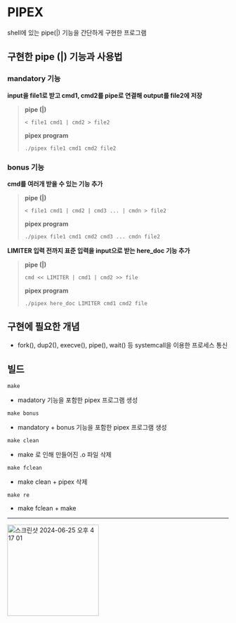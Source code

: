 # PIPEX
shell에 있는 pipe(|) 기능을 간단하게 구현한 프로그램
## 구현한 pipe (|) 기능과 사용법
### **mandatory 기능**
**input을 file1로 받고 cmd1, cmd2를 pipe로 연결해 output를 file2에 저장**
> **pipe (|)**
>```
>< file1 cmd1 | cmd2 > file2
>```
> **pipex program**
>```
>./pipex file1 cmd1 cmd2 file2
>```


### **bonus 기능**
**cmd를 여러개 받을 수 있는 기능 추가**
>
> **pipe (|)**
> ```
>< file1 cmd1 | cmd2 | cmd3 ... | cmdn > file2
>```
> **pipex program**
>```
>./pipex file1 cmd1 cmd2 cmd3 ... cmdn file2
>```
**LIMITER 입력 전까지 표준 입력을 input으로 받는 here_doc 기능 추가**
> **pipe (|)**
>```
>cmd << LIMITER | cmd1 | cmd2 >> file
>```
> **pipex program**
>```
>./pipex here_doc LIMITER cmd1 cmd2 file
>```

## 구현에 필요한 개념
- fork(), dup2(), execve(), pipe(), wait() 등 systemcall을 이용한 프로세스 통신

## 빌드
```
make
```
- madatory 기능을 포함한 pipex 프로그램 생성
```
make bonus
```
- mandatory + bonus 기능을 포함한 pipex 프로그램 생성
```
make clean
```
- make 로 인해 만들어진 .o 파일 삭제
```
make fclean
```
- make clean + pipex 삭제
```
make re
```
- make fclean + make
---
<img width="208" alt="스크린샷 2024-06-25 오후 4 17 01" src="https://github.com/seonjo1/PIPEX/assets/127729846/262d13e5-e780-4bb9-9c32-b424200b152a">
